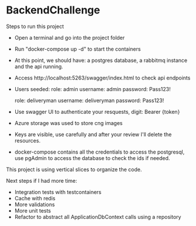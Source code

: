# BackendChallenge

Steps to run this project

- Open a terminal and go into the project folder
- Run "docker-compose up -d" to start the containers
- At this point, we should have: a postgres database, a rabbitmq instance and the api running.
- Access http://localhost:5263/swagger/index.html to check api endpoints
- Users seeded:
  role: admin
  username: admin
  password: Pass123!

  role: deliveryman
  username: deliveryman
  password: Pass123!

- Use swagger UI to authenticate your resquests, digit: Bearer {token}
- Azure storage was used to store cng images
- Keys are visible, use carefully and after your review I'll delete the resources.
- docker-compose contains all the credentials to access the postgresql, use pgAdmin to access the database to check the ids if needed.

This project is using vertical slices to organize the code.

Next steps if I had more time:

- Integration tests with testcontainers
- Cache with redis
- More validations
- More unit tests
- Refactor to abstract all ApplicationDbContext calls using a repository
